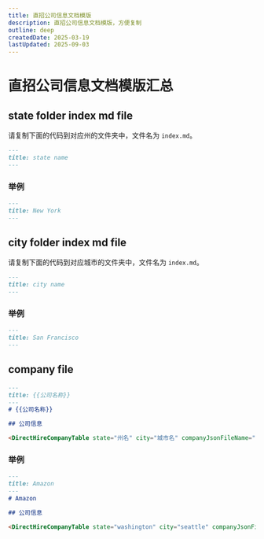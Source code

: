 ```yaml
---
title: 直招公司信息文档模版
description: 直招公司信息文档模版，方便复制
outline: deep
createdDate: 2025-03-19
lastUpdated: 2025-09-03
---
```

# 直招公司信息文档模版汇总

## state folder index md file

请复制下面的代码到对应州的文件夹中，文件名为 `index.md`。
```markdown
---
title: state name
---
```

### 举例

```markdown
---
title: New York
---
```

## city folder index md file

请复制下面的代码到对应城市的文件夹中，文件名为 `index.md`。
```markdown
---
title: city name
---
```

### 举例

```markdown
---
title: San Francisco
---
```

## company file


```markdown
---
title: {{公司名称}}
---
# {{公司名称}}

## 公司信息

<DirectHireCompanyTable state="州名" city="城市名" companyJsonFileName="公司文件名" />

```

### 举例

```markdown
---
title: Amazon
---
# Amazon

## 公司信息

<DirectHireCompanyTable state="washington" city="seattle" companyJsonFileName="amazon" />
```
